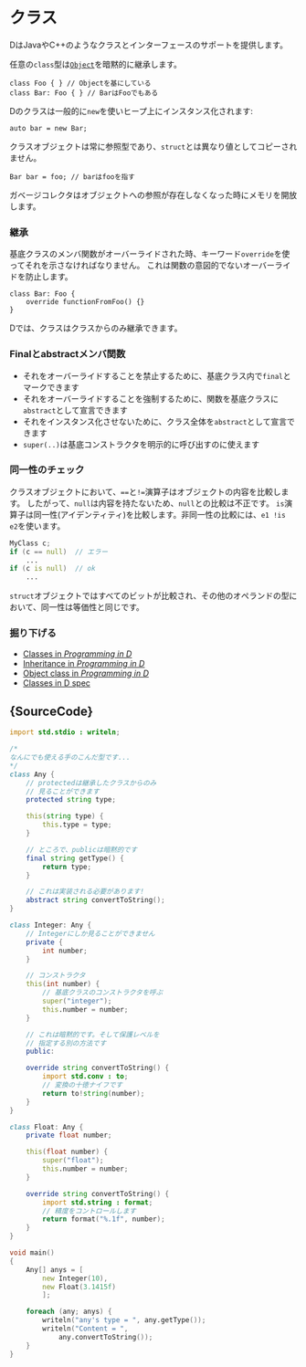 # クラス

DはJavaやC++のようなクラスとインターフェースのサポートを提供します。

任意の`class`型は[`Object`](https://dlang.org/phobos/object.html)を暗黙的に継承します。

    class Foo { } // Objectを基にしている
    class Bar: Foo { } // BarはFooでもある

Dのクラスは一般的に`new`を使いヒープ上にインスタンス化されます:

    auto bar = new Bar;

クラスオブジェクトは常に参照型であり、`struct`とは異なり値としてコピーされません。

    Bar bar = foo; // barはfooを指す

ガベージコレクタはオブジェクトへの参照が存在しなくなった時にメモリを開放します。

### 継承

基底クラスのメンバ関数がオーバーライドされた時、キーワード`override`を使ってそれを示さなければなりません。
これは関数の意図的でないオーバーライドを防止します。

    class Bar: Foo {
        override functionFromFoo() {}
    }

Dでは、クラスはクラスからのみ継承できます。

### Finalとabstractメンバ関数

- それをオーバーライドすることを禁止するために、基底クラス内で`final`とマークできます
- それをオーバーライドすることを強制するために、関数を基底クラスに`abstract`として宣言できます
- それをインスタンス化させないために、クラス全体を`abstract`として宣言できます
- `super(..)`は基底コンストラクタを明示的に呼び出すのに使えます

### 同一性のチェック

クラスオブジェクトにおいて、`==`と`!=`演算子はオブジェクトの内容を比較します。
したがって、`null`は内容を持たないため、`null`との比較は不正です。
`is`演算子は同一性(アイデンティティ)を比較します。非同一性の比較には、`e1 !is e2`を使います。

```d
MyClass c;
if (c == null)  // エラー
    ...
if (c is null)  // ok
    ...
```

`struct`オブジェクトではすべてのビットが比較され、その他のオペランドの型において、同一性は等価性と同じです。

### 掘り下げる

- [Classes in _Programming in D_](http://ddili.org/ders/d.en/class.html)
- [Inheritance in _Programming in D_](http://ddili.org/ders/d.en/inheritance.html)
- [Object class in _Programming in D_](http://ddili.org/ders/d.en/object.html)
- [Classes in D spec](https://dlang.org/spec/class.html)

## {SourceCode}

```d
import std.stdio : writeln;

/*
なんにでも使える手のこんだ型です...
*/
class Any {
    // protectedは継承したクラスからのみ
    // 見ることができます
    protected string type;

    this(string type) {
        this.type = type;
    }

    // ところで、publicは暗黙的です
    final string getType() {
        return type;
    }

    // これは実装される必要があります!
    abstract string convertToString();
}

class Integer: Any {
    // Integerにしか見ることができません
    private {
        int number;
    }

    // コンストラクタ
    this(int number) {
        // 基底クラスのコンストラクタを呼ぶ
        super("integer");
        this.number = number;
    }

    // これは暗黙的です。そして保護レベルを
    // 指定する別の方法です
    public:

    override string convertToString() {
        import std.conv : to;
        // 変換の十徳ナイフです
        return to!string(number);
    }
}

class Float: Any {
    private float number;

    this(float number) {
        super("float");
        this.number = number;
    }

    override string convertToString() {
        import std.string : format;
        // 精度をコントロールします
        return format("%.1f", number);
    }
}

void main()
{
    Any[] anys = [
        new Integer(10),
        new Float(3.1415f)
        ];

    foreach (any; anys) {
        writeln("any's type = ", any.getType());
        writeln("Content = ",
            any.convertToString());
    }
}
```
